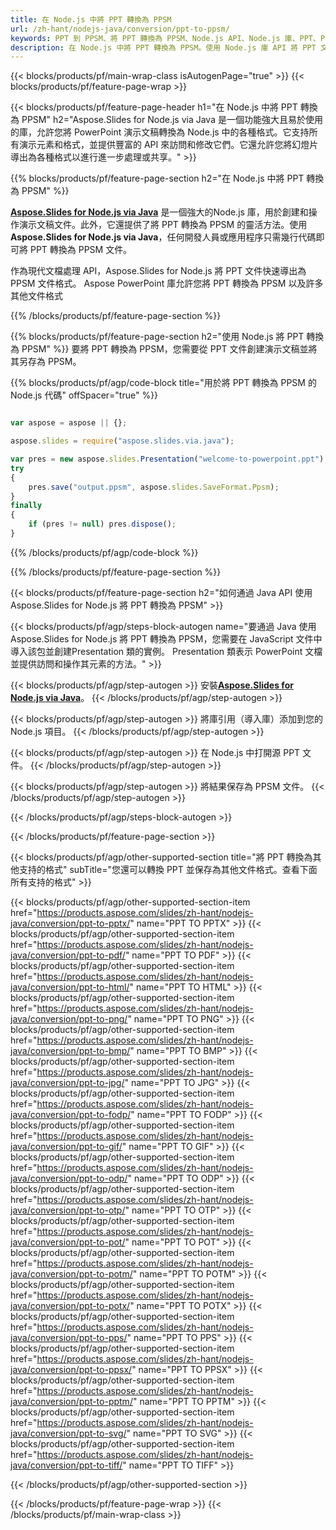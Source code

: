 ```yaml
---
title: 在 Node.js 中將 PPT 轉換為 PPSM
url: /zh-hant/nodejs-java/conversion/ppt-to-ppsm/
keywords: PPT 到 PPSM、將 PPT 轉換為 PPSM、Node.js API、Node.js 庫、PPT、PPSM
description: 在 Node.js 中將 PPT 轉換為 PPSM。使用 Node.js 庫 API 將 PPT 文件轉換為 PPSM
---
```


{{< blocks/products/pf/main-wrap-class isAutogenPage="true" >}}
{{< blocks/products/pf/feature-page-wrap >}}

{{< blocks/products/pf/feature-page-header h1="在 Node.js 中將 PPT 轉換為 PPSM" h2="Aspose.Slides for Node.js via Java 是一個功能強大且易於使用的庫，允許您將 PowerPoint 演示文稿轉換為 Node.js 中的各種格式。它支持所有演示元素和格式，並提供豐富的 API 來訪問和修改它們。它還允許您將幻燈片導出為各種格式以進行進一步處理或共享。" >}}

{{% blocks/products/pf/feature-page-section h2="在 Node.js 中將 PPT 轉換為 PPSM" %}}

[**Aspose.Slides for Node.js via Java**](https://products.aspose.com/slides/zh-hant/nodejs-java/) 是一個強大的Node.js 庫，用於創建和操作演示文稿文件。此外，它還提供了將 PPT 轉換為 PPSM 的靈活方法。使用 **Aspose.Slides for Node.js via Java**，任何開發人員或應用程序只需幾行代碼即可將 PPT 轉換為 PPSM 文件。

作為現代文檔處理 API，Aspose.Slides for Node.js 將 PPT 文件快速導出為 PPSM 文件格式。 Aspose PowerPoint 庫允許您將 PPT 轉換為 PPSM 以及許多其他文件格式

{{% /blocks/products/pf/feature-page-section %}}

{{% blocks/products/pf/feature-page-section  h2="使用 Node.js 將 PPT 轉換為 PPSM" %}}
要將 PPT 轉換為 PPSM，您需要從 PPT 文件創建演示文稿並將其另存為 PPSM。

{{% blocks/products/pf/agp/code-block title="用於將 PPT 轉換為 PPSM 的 Node.js 代碼" offSpacer="true" %}}

```javascript

var aspose = aspose || {};

aspose.slides = require("aspose.slides.via.java");

var pres = new aspose.slides.Presentation("welcome-to-powerpoint.ppt");
try
{
    pres.save("output.ppsm", aspose.slides.SaveFormat.Ppsm);
}
finally
{
    if (pres != null) pres.dispose();
}
```


{{% /blocks/products/pf/agp/code-block %}}

{{% /blocks/products/pf/feature-page-section %}}

{{< blocks/products/pf/feature-page-section  h2="如何通過 Java API 使用 Aspose.Slides for Node.js 將 PPT 轉換為 PPSM" >}}

{{< blocks/products/pf/agp/steps-block-autogen name="要通過 Java 使用 Aspose.Slides for Node.js 將 PPT 轉換為 PPSM，您需要在 JavaScript 文件中導入該包並創建Presentation 類的實例。 Presentation 類表示 PowerPoint 文檔並提供訪問和操作其元素的方法。" >}}

{{< blocks/products/pf/agp/step-autogen >}}
安裝[**Aspose.Slides for Node.js via Java**](https://products.aspose.com/slides/zh-hant/nodejs-java/)。
{{< /blocks/products/pf/agp/step-autogen >}}

{{< blocks/products/pf/agp/step-autogen >}}
將庫引用（導入庫）添加到您的 Node.js 項目。
{{< /blocks/products/pf/agp/step-autogen >}}

{{< blocks/products/pf/agp/step-autogen >}}
在 Node.js 中打開源 PPT 文件。
{{< /blocks/products/pf/agp/step-autogen >}}

{{< blocks/products/pf/agp/step-autogen >}}
將結果保存為 PPSM 文件。
{{< /blocks/products/pf/agp/step-autogen >}}

{{< /blocks/products/pf/agp/steps-block-autogen >}}

{{< /blocks/products/pf/feature-page-section >}}

{{< blocks/products/pf/agp/other-supported-section title="將 PPT 轉換為其他支持的格式" subTitle="您還可以轉換 PPT 並保存為其他文件格式。查看下面所有支持的格式" >}}

{{< blocks/products/pf/agp/other-supported-section-item href="https://products.aspose.com/slides/zh-hant/nodejs-java/conversion/ppt-to-pptx/" name="PPT TO PPTX" >}}
{{< blocks/products/pf/agp/other-supported-section-item href="https://products.aspose.com/slides/zh-hant/nodejs-java/conversion/ppt-to-pdf/" name="PPT TO PDF" >}}
{{< blocks/products/pf/agp/other-supported-section-item href="https://products.aspose.com/slides/zh-hant/nodejs-java/conversion/ppt-to-html/" name="PPT TO HTML" >}}
{{< blocks/products/pf/agp/other-supported-section-item href="https://products.aspose.com/slides/zh-hant/nodejs-java/conversion/ppt-to-png/" name="PPT TO PNG" >}}
{{< blocks/products/pf/agp/other-supported-section-item href="https://products.aspose.com/slides/zh-hant/nodejs-java/conversion/ppt-to-bmp/" name="PPT TO BMP" >}}
{{< blocks/products/pf/agp/other-supported-section-item href="https://products.aspose.com/slides/zh-hant/nodejs-java/conversion/ppt-to-jpg/" name="PPT TO JPG" >}}
{{< blocks/products/pf/agp/other-supported-section-item href="https://products.aspose.com/slides/zh-hant/nodejs-java/conversion/ppt-to-fodp/" name="PPT TO FODP" >}}
{{< blocks/products/pf/agp/other-supported-section-item href="https://products.aspose.com/slides/zh-hant/nodejs-java/conversion/ppt-to-gif/" name="PPT TO GIF" >}}
{{< blocks/products/pf/agp/other-supported-section-item href="https://products.aspose.com/slides/zh-hant/nodejs-java/conversion/ppt-to-odp/" name="PPT TO ODP" >}}
{{< blocks/products/pf/agp/other-supported-section-item href="https://products.aspose.com/slides/zh-hant/nodejs-java/conversion/ppt-to-otp/" name="PPT TO OTP" >}}
{{< blocks/products/pf/agp/other-supported-section-item href="https://products.aspose.com/slides/zh-hant/nodejs-java/conversion/ppt-to-pot/" name="PPT TO POT" >}}
{{< blocks/products/pf/agp/other-supported-section-item href="https://products.aspose.com/slides/zh-hant/nodejs-java/conversion/ppt-to-potm/" name="PPT TO POTM" >}}
{{< blocks/products/pf/agp/other-supported-section-item href="https://products.aspose.com/slides/zh-hant/nodejs-java/conversion/ppt-to-potx/" name="PPT TO POTX" >}}
{{< blocks/products/pf/agp/other-supported-section-item href="https://products.aspose.com/slides/zh-hant/nodejs-java/conversion/ppt-to-pps/" name="PPT TO PPS" >}}
{{< blocks/products/pf/agp/other-supported-section-item href="https://products.aspose.com/slides/zh-hant/nodejs-java/conversion/ppt-to-ppsx/" name="PPT TO PPSX" >}}
{{< blocks/products/pf/agp/other-supported-section-item href="https://products.aspose.com/slides/zh-hant/nodejs-java/conversion/ppt-to-pptm/" name="PPT TO PPTM" >}}
{{< blocks/products/pf/agp/other-supported-section-item href="https://products.aspose.com/slides/zh-hant/nodejs-java/conversion/ppt-to-svg/" name="PPT TO SVG" >}}
{{< blocks/products/pf/agp/other-supported-section-item href="https://products.aspose.com/slides/zh-hant/nodejs-java/conversion/ppt-to-tiff/" name="PPT TO TIFF" >}}


{{< /blocks/products/pf/agp/other-supported-section >}}

{{< /blocks/products/pf/feature-page-wrap >}}
{{< /blocks/products/pf/main-wrap-class >}}